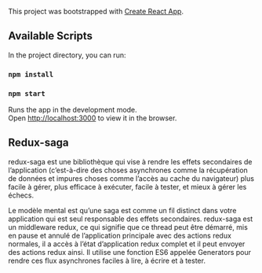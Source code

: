 This project was bootstrapped with [Create React App](https://github.com/facebook/create-react-app).

## Available Scripts

In the project directory, you can run:

### `npm install`

### `npm start`

Runs the app in the development mode.<br />
Open [http://localhost:3000](http://localhost:3000) to view it in the browser.

## Redux-saga
redux-saga est une bibliothèque qui vise à rendre les effets secondaires de l’application (c’est-à-dire des choses asynchrones comme la récupération de données et impures choses comme l’accès au cache du navigateur) plus facile à gérer, plus efficace à exécuter, facile à tester, et mieux à gérer les échecs.

Le modèle mental est qu’une saga est comme un fil distinct dans votre application qui est seul responsable des effets secondaires. redux-saga est un middleware redux, ce qui signifie que ce thread peut être démarré, mis en pause et annulé de l’application principale avec des actions redux normales, il a accès à l’état d’application redux complet et il peut envoyer des actions redux ainsi.
Il utilise une fonction ES6 appelée Generators pour rendre ces flux asynchrones faciles à lire, à écrire et à tester.
